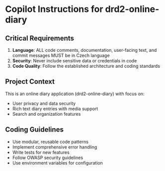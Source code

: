 # Copilot Instructions for drd2-online-diary

## Critical Requirements

1. **Language**: ALL code comments, documentation, user-facing text, and commit messages MUST be in Czech language
2. **Security**: Never include sensitive data or credentials in code
3. **Code Quality**: Follow the established architecture and coding standards

## Project Context

This is an online diary application (drd2-online-diary) with focus on:
- User privacy and data security
- Rich text diary entries with media support
- Search and organization features

## Coding Guidelines

- Use modular, reusable code patterns
- Implement comprehensive error handling
- Write tests for new features
- Follow OWASP security guidelines
- Use environment variables for configuration
